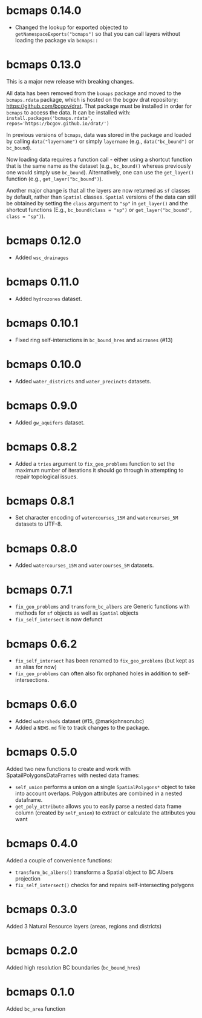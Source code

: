 # bcmaps 0.14.0
* Changed the lookup for exported objected to `getNamespaceExports("bcmaps")` so that you can 
call layers without loading the package via `bcmaps::`

# bcmaps 0.13.0

This is a major new release with breaking changes. 

All data has been removed from the `bcmaps` package and moved to the `bcmaps.rdata` 
package, which is hosted on the bcgov drat repository: https://github.com/bcgov/drat. 
That package must be installed in order for `bcmaps` to access the data. It can 
be installed with: `install.packages('bcmaps.rdata', repos='https://bcgov.github.io/drat/')`

In previous versions of `bcmaps`, data was stored in the package and loaded by 
calling `data("layername")` or simply `layername` (e.g., `data("bc_bound")` or `bc_bound`).

Now loading data requires a function call - either using a shortcut function that
is the same name as the dataset (e.g., `bc_bound()` whereas previously one would 
simply use `bc_bound`). Alternatively, one can use the `get_layer()` function 
(e.g., `get_layer("bc_bound")`).

Another major change is that all the layers are now returned as `sf` classes by 
default, rather than `Spatial` classes. `Spatial` versions of the data can still be
obtained by setting the `class` argument to `"sp"` in `get_layer()` and the shortcut
functions (E.g., `bc_bound(class = "sp")` or `get_layer("bc_bound", class = "sp")`).

# bcmaps 0.12.0

* Added `wsc_drainages`

# bcmaps 0.11.0

* Added `hydrozones` dataset.

# bcmaps 0.10.1

* Fixed ring self-intersctions in `bc_bound_hres` and `airzones` (#13)

# bcmaps 0.10.0

* Added `water_districts` and `water_precincts` datasets.

# bcmaps 0.9.0

* Added `gw_aquifers` dataset.

# bcmaps 0.8.2

* Added a `tries` argument to `fix_geo_problems` function to set the maximum number of iterations it should go through in attempting to repair topological issues.

# bcmaps 0.8.1

* Set character encoding of `watercourses_15M` and `watercourses_5M` datasets to UTF-8.

# bcmaps 0.8.0

* Added `watercourses_15M` and `watercourses_5M` datasets.

# bcmaps 0.7.1

* `fix_geo_problems` and `transform_bc_albers` are Generic functions with methods for `sf` objects as well as `Spatial` objects
* `fix_self_intersect` is now defunct

# bcmaps 0.6.2

* `fix_self_intersect` has been renamed to `fix_geo_problems` (but kept as an alias for now)
* `fix_geo_problems` can often also fix orphaned holes in addition to self-intersections.

# bcmaps 0.6.0

* Added `watersheds` dataset (#15, @markjohnsonubc)
* Added a `NEWS.md` file to track changes to the package.

# bcmaps 0.5.0

Added two new functions to create and work with SpatailPolygonsDataFrames with nested data frames:

- `self_union` performs a union on a single `SpatialPolygons*` object to take into account overlaps. Polygon attributes are combined in a nested dataframe.
- `get_poly_attribute` allows you to easily parse a nested data frame column (created by `self_union`) to extract or calculate the attributes you want

# bcmaps 0.4.0

Added a couple of convenience functions:

- `transform_bc_albers()` transforms a Spatial object to BC Albers projection
- `fix_self_intersect()` checks for and repairs self-intersecting polygons

# bcmaps 0.3.0

Added 3 Natural Resource layers (areas, regions and districts)

# bcmaps 0.2.0

Added high resolution BC boundaries (`bc_bound_hres`)

# bcmaps 0.1.0

Added `bc_area` function

